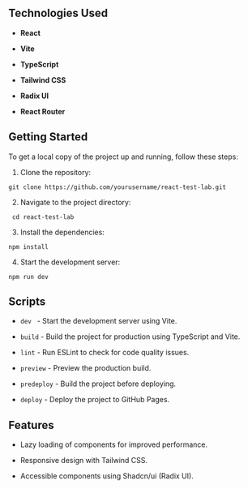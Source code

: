 ## Technologies Used

  

-  **React**

-  **Vite**

-  **TypeScript**

-  **Tailwind CSS**

-  **Radix UI**

-  **React Router**
  

## Getting Started

To get a local copy of the project up and running, follow these steps:
  

1. Clone the repository:

```git clone https://github.com/yourusername/react-test-lab.git```

2. Navigate to the project directory:

``` cd react-test-lab```

3. Install the dependencies:

```npm install```

4. Start the development server:

```npm run dev```

## Scripts


- ```dev ``` - Start the development server using Vite.


- ```build``` - Build the project for production using TypeScript and Vite.


- ```lint``` - Run ESLint to check for code quality issues.


- ```preview``` - Preview the production build.


- ```predeploy``` - Build the project before deploying.


- ```deploy``` - Deploy the project to GitHub Pages.


## Features

- Lazy loading of components for improved performance.

- Responsive design with Tailwind CSS.

- Accessible components using Shadcn/ui (Radix UI).
